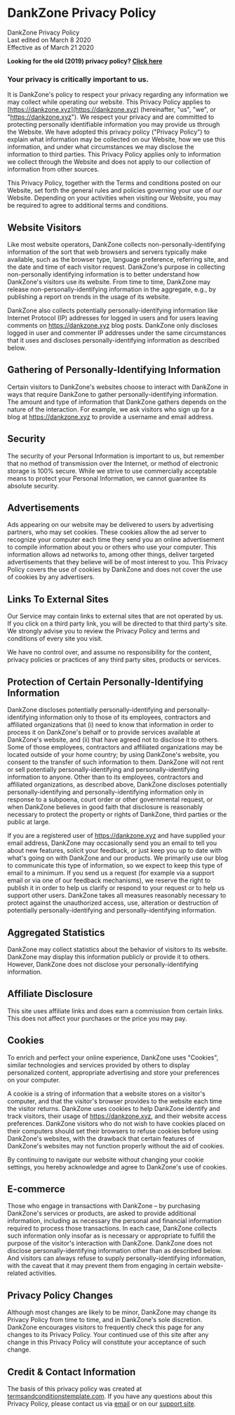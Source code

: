 # DankZone Privacy Policy

DankZone Privacy Policy  
Last edited on March 8 2020  
Effective as of March 21 2020

**Looking for the old (2019) privacy policy? [Click here](/privacy-2019)**

### Your privacy is critically important to us.

It is DankZone's policy to respect your privacy regarding any information we may
collect while operating our website. This Privacy Policy applies to
[https://dankzone.xyz](https://dankzone.xyz) (hereinafter, "us", "we", or
"https://dankzone.xyz"). We respect your privacy and are committed to protecting
personally identifiable information you may provide us through the Website. We
have adopted this privacy policy ("Privacy Policy") to explain what information
may be collected on our Website, how we use this information, and under what
circumstances we may disclose the information to third parties. This Privacy
Policy applies only to information we collect through the Website and does not
apply to our collection of information from other sources.

This Privacy Policy, together with the Terms and conditions posted on our
Website, set forth the general rules and policies governing your use of our
Website. Depending on your activities when visiting our Website, you may be
required to agree to additional terms and conditions.

## Website Visitors

Like most website operators, DankZone collects non-personally-identifying
information of the sort that web browsers and servers typically make available,
such as the browser type, language preference, referring site, and the date and
time of each visitor request. DankZone's purpose in collecting non-personally
identifying information is to better understand how DankZone's visitors use its
website. From time to time, DankZone may release non-personally-identifying
information in the aggregate, e.g., by publishing a report on trends in the
usage of its website.

DankZone also collects potentially personally-identifying information like
Internet Protocol (IP) addresses for logged in users and for users leaving
comments on https://dankzone.xyz blog posts. DankZone only discloses logged in
user and commenter IP addresses under the same circumstances that it uses and
discloses personally-identifying information as described below.

## Gathering of Personally-Identifying Information

Certain visitors to DankZone's websites choose to interact with DankZone in ways
that require DankZone to gather personally-identifying information. The amount
and type of information that DankZone gathers depends on the nature of the
interaction. For example, we ask visitors who sign up for a blog at
https://dankzone.xyz to provide a username and email address.

## Security

The security of your Personal Information is important to us, but remember that
no method of transmission over the Internet, or method of electronic storage is
100% secure. While we strive to use commercially acceptable means to protect
your Personal Information, we cannot guarantee its absolute security.

## Advertisements

Ads appearing on our website may be delivered to users by advertising partners,
who may set cookies. These cookies allow the ad server to recognize your
computer each time they send you an online advertisement to compile information
about you or others who use your computer. This information allows ad networks
to, among other things, deliver targeted advertisements that they believe will
be of most interest to you. This Privacy Policy covers the use of cookies by
DankZone and does not cover the use of cookies by any advertisers.

## Links To External Sites

Our Service may contain links to external sites that are not operated by us. If
you click on a third party link, you will be directed to that third party's
site. We strongly advise you to review the Privacy Policy and terms and
conditions of every site you visit.

We have no control over, and assume no responsibility for the content, privacy
policies or practices of any third party sites, products or services.

## Protection of Certain Personally-Identifying Information

DankZone discloses potentially personally-identifying and personally-identifying
information only to those of its employees, contractors and affiliated
organizations that (i) need to know that information in order to process it on
DankZone's behalf or to provide services available at DankZone's website, and
(ii) that have agreed not to disclose it to others. Some of those employees,
contractors and affiliated organizations may be located outside of your home
country; by using DankZone's website, you consent to the transfer of such
information to them. DankZone will not rent or sell potentially
personally-identifying and personally-identifying information to anyone. Other
than to its employees, contractors and affiliated organizations, as described
above, DankZone discloses potentially personally-identifying and
personally-identifying information only in response to a subpoena, court order
or other governmental request, or when DankZone believes in good faith that
disclosure is reasonably necessary to protect the property or rights of
DankZone, third parties or the public at large.

If you are a registered user of https://dankzone.xyz and have supplied your
email address, DankZone may occasionally send you an email to tell you about new
features, solicit your feedback, or just keep you up to date with what's going
on with DankZone and our products. We primarily use our blog to communicate this
type of information, so we expect to keep this type of email to a minimum. If
you send us a request (for example via a support email or via one of our
feedback mechanisms), we reserve the right to publish it in order to help us
clarify or respond to your request or to help us support other users. DankZone
takes all measures reasonably necessary to protect against the unauthorized
access, use, alteration or destruction of potentially personally-identifying and
personally-identifying information.

## Aggregated Statistics

DankZone may collect statistics about the behavior of visitors to its website.
DankZone may display this information publicly or provide it to others. However,
DankZone does not disclose your personally-identifying information.

## Affiliate Disclosure

This site uses affiliate links and does earn a commission from certain links.
This does not affect your purchases or the price you may pay.

## Cookies

To enrich and perfect your online experience, DankZone uses "Cookies", similar
technologies and services provided by others to display personalized content,
appropriate advertising and store your preferences on your computer.

A cookie is a string of information that a website stores on a visitor's
computer, and that the visitor's browser provides to the website each time the
visitor returns. DankZone uses cookies to help DankZone identify and track
visitors, their usage of https://dankzone.xyz, and their website access
preferences. DankZone visitors who do not wish to have cookies placed on their
computers should set their browsers to refuse cookies before using DankZone's
websites, with the drawback that certain features of DankZone's websites may not
function properly without the aid of cookies.

By continuing to navigate our website without changing your cookie settings, you
hereby acknowledge and agree to DankZone's use of cookies.

## E-commerce

Those who engage in transactions with DankZone – by purchasing DankZone's
services or products, are asked to provide additional information, including as
necessary the personal and financial information required to process those
transactions. In each case, DankZone collects such information only insofar as
is necessary or appropriate to fulfill the purpose of the visitor's interaction
with DankZone. DankZone does not disclose personally-identifying information
other than as described below. And visitors can always refuse to supply
personally-identifying information, with the caveat that it may prevent them
from engaging in certain website-related activities.

## Privacy Policy Changes

Although most changes are likely to be minor, DankZone may change its Privacy
Policy from time to time, and in DankZone's sole discretion. DankZone encourages
visitors to frequently check this page for any changes to its Privacy Policy.
Your continued use of this site after any change in this Privacy Policy will
constitute your acceptance of such change.

## Credit & Contact Information

The basis of this privacy policy was created at
[termsandconditionstemplate.com](https://termsandconditionstemplate.com). If you
have any questions about this Privacy Policy, please contact us via
[email](mailto:support@dankzone.xyz) or on our
[support site](https://dankzone.xyz/support).

